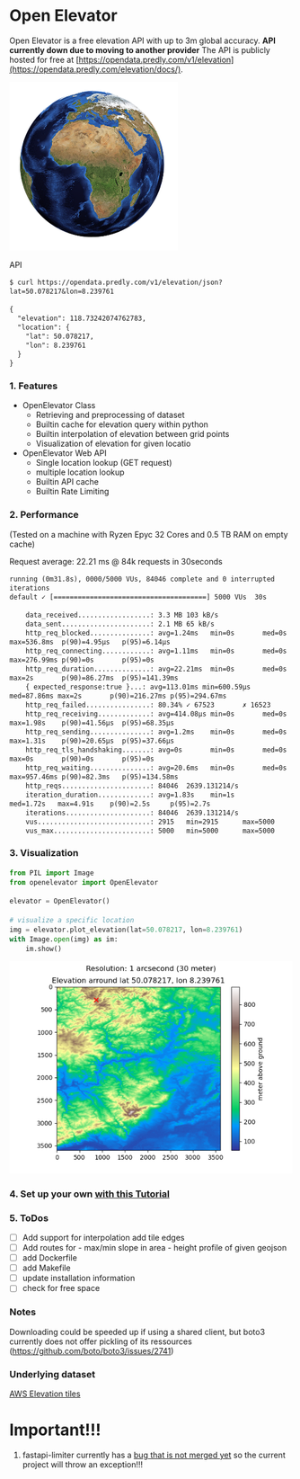# Open Elevator
Open Elevator is a free elevation API with up to 3m global accuracy.
**API currently down due to moving to another provider**
The API is publicly hosted for free at [https://opendata.predly.com/v1/elevation](https://opendata.predly.com/elevation/docs/).

![Credit:Bild Arek Socha auf Pixabay](docs/assets/earth.png)

API
```shell
$ curl https://opendata.predly.com/v1/elevation/json?lat=50.078217&lon=8.239761

{
  "elevation": 118.73242074762783,
  "location": {
    "lat": 50.078217,
    "lon": 8.239761
  }
}
```

### 1. Features
- OpenElevator Class
    - Retrieving and preprocessing of dataset
    - Builtin cache for elevation query within python
    - Builtin interpolation of elevation between grid points
    - Visualization of elevation for given locatio
- OpenElevator Web API
    - Single location lookup (GET request)
    - multiple location lookup
    - Builtin API cache
    - Builtin Rate Limiting

### 2. Performance
(Tested on a machine with Ryzen Epyc 32 Cores and 0.5 TB RAM on empty cache)

Request average: 22.21 ms @ 84k requests in 30seconds

    running (0m31.8s), 0000/5000 VUs, 84046 complete and 0 interrupted iterations
    default ✓ [======================================] 5000 VUs  30s

        data_received..................: 3.3 MB 103 kB/s
        data_sent......................: 2.1 MB 65 kB/s
        http_req_blocked...............: avg=1.24ms   min=0s       med=0s      max=536.8ms  p(90)=4.95µs   p(95)=6.14µs  
        http_req_connecting............: avg=1.11ms   min=0s       med=0s      max=276.99ms p(90)=0s       p(95)=0s      
        http_req_duration..............: avg=22.21ms  min=0s       med=0s      max=2s       p(90)=86.27ms  p(95)=141.39ms
        { expected_response:true }...: avg=113.01ms min=600.59µs med=87.86ms max=2s       p(90)=216.27ms p(95)=294.67ms
        http_req_failed................: 80.34% ✓ 67523       ✗ 16523 
        http_req_receiving.............: avg=414.08µs min=0s       med=0s      max=1.98s    p(90)=41.56µs  p(95)=68.35µs 
        http_req_sending...............: avg=1.2ms    min=0s       med=0s      max=1.31s    p(90)=20.65µs  p(95)=37.66µs 
        http_req_tls_handshaking.......: avg=0s       min=0s       med=0s      max=0s       p(90)=0s       p(95)=0s      
        http_req_waiting...............: avg=20.6ms   min=0s       med=0s      max=957.46ms p(90)=82.3ms   p(95)=134.58ms
        http_reqs......................: 84046  2639.131214/s
        iteration_duration.............: avg=1.83s    min=1s       med=1.72s   max=4.91s    p(90)=2.5s     p(95)=2.7s    
        iterations.....................: 84046  2639.131214/s
        vus............................: 2915   min=2915      max=5000
        vus_max........................: 5000   min=5000      max=5000

### 3. Visualization
```python
from PIL import Image
from openelevator import OpenElevator

elevator = OpenElevator()

# visualize a specific location
img = elevator.plot_elevation(lat=50.078217, lon=8.239761)
with Image.open(img) as im:
    im.show()
```
![Visualization](docs/assets/viz.png)

### 4. Set up your own [with this Tutorial](./docs/installation.md)

### 5. ToDos
- [ ] Add support for interpolation add tile edges
- [ ] Add routes for
        - max/min slope in area
        - height profile of given geojson
- [ ] add Dockerfile
- [ ] add Makefile
- [ ] update installation information
- [ ] check for free space

### Notes
Downloading could be speeded up if using a shared
client, but boto3 currently does not offer pickling
of its ressources (https://github.com/boto/boto3/issues/2741)

        

### Underlying dataset
[AWS Elevation tiles](https://registry.opendata.aws/terrain-tiles/)

# Important!!!

1. fastapi-limiter currently has a [bug that is not merged yet](https://github.com/hardbyte/fastapi-limiter/commit/1ef5b5bc59c8967c71d0ec802da6e6773798dee1) so the current project will
throw an exception!!!
